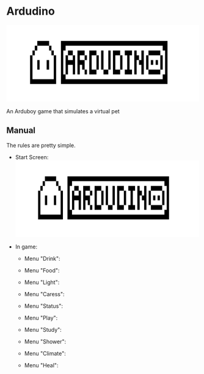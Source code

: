 # Ardudino
<img src="/assets/banner10.png" data-canonical-src="/assets/banner10.png" width="2600" height="200" />

An Arduboy game that simulates a virtual pet

## Manual

The rules are pretty simple.

* Start Screen:
  <img src="/assets/banner10.png" data-canonical-src="/assets/start_screen.png" width="2600" height="200" />
  
* In game:
  * Menu "Drink":
    
  * Menu "Food":
    
  * Menu "Light":
    
  * Menu "Caress": 
  * Menu "Status": 
  * Menu "Play": 
  * Menu "Study": 
  * Menu "Shower": 
  * Menu "Climate": 
  * Menu "Heal": 
